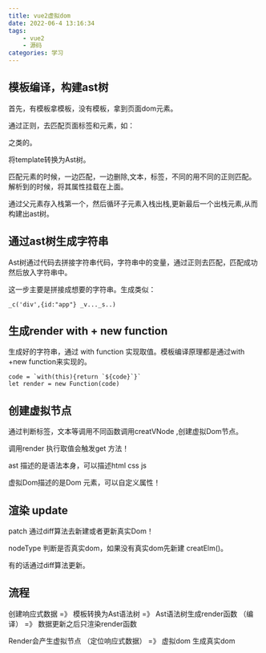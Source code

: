```yaml
---
title: vue2虚拟dom
date: 2022-06-4 13:16:34
tags:
    - vue2
    - 源码
categories: 学习
---
```


## 模板编译，构建ast树

首先，有模板拿模板，没有模板，拿到页面dom元素。

<!-- more -->

通过正则，去匹配页面标签和元素，如： <div></div>之类的。

将template转换为Ast树。

匹配元素的时候，一边匹配，一边删除,文本，标签，不同的用不同的正则匹配。解析到的时候，将其属性挂载在上面。

通过父元素存入栈第一个，然后循环子元素入栈出栈,更新最后一个出栈元素,从而构建出ast树。


## 通过ast树生成字符串

Ast树通过代码去拼接字符串代码，字符串中的变量，通过正则去匹配，匹配成功然后放入字符串中。

这一步主要是拼接成想要的字符串。生成类似：

```
_c('div',{id:"app"} _v..._s..)
```

## 生成render with + new function

生成好的字符串，通过 with function 实现取值。模板编译原理都是通过with +new function来实现的。

```
code = `with(this){return `${code}`}`
let render = new Function(code)

```

## 创建虚拟节点

通过判断标签，文本等调用不同函数调用creatVNode ,创建虚拟Dom节点。

调用render 执行取值会触发get 方法！

ast 描述的是语法本身，可以描述html css js 

虚拟Dom描述的是Dom 元素，可以自定义属性！



## 渲染 update

patch 通过diff算法去新建或者更新真实Dom！

nodeType 判断是否真实dom，如果没有真实dom先新建 creatElm()。

有的话通过diff算法更新。


## 流程

创建响应式数据 =》 模板转换为Ast语法树 =》 Ast语法树生成render函数 （编译） =》 数据更新之后只渲染render函数 

Render会产生虚拟节点 （定位响应式数据） =》 虚拟dom 生成真实dom